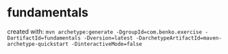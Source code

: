 # fundamentals

created with:
`mvn archetype:generate -DgroupId=com.benko.exercise -DartifactId=fundamentals -Dversion=latest -DarchetypeArtifactId=maven-archetype-quickstart -DinteractiveMode=false`